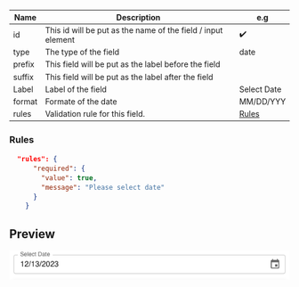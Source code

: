 | **Name** | **Description**                                              | **e.g**         |
| -------- | ------------------------------------------------------------ | --------------- |
| id       | This id will be put as the name of the field / input element | ✔️              |
| type     | The type of the field                                        | date            |
| prefix   | This field will be put as the label before the field         |                 |
| suffix   | This field will be put as the label after the field          |                 |
| Label    | Label of the field                                           | Select Date     |
| format   | Formate of the date                                          | MM/DD/YYY       |
| rules    | Validation rule for this field.                              | [Rules](#rules) |

### Rules

```json
  "rules": {
      "required": {
        "value": true,
        "message": "Please select date"
      }
    }
```

## Preview

![Search](../static/img/Previews/date.png)
